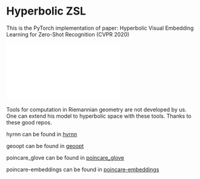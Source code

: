 # Hyperbolic ZSL
This is the PyTorch implementation of paper: Hyperbolic Visual Embedding Learning for Zero-Shot Recognition (CVPR 2020)



![framework](framework.pdf)



Tools for computation in Riemannian geometry are not developed by us. One can extend his model to hyperbolic space with these tools. Thanks to these good repos.

hyrnn can be found in [hyrnn](https://github.com/ferrine/hyrnn)

geoopt can be found in [geoopt](https://github.com/geoopt/geoopt)

poincare_glove can be found in [poincare_glove](https://github.com/alex-tifrea/poincare_glove)

poincare-embeddings can be found in [poincare-embeddings](https://github.com/facebookresearch/poincare-embeddings)